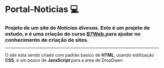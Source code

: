 # Portal-Noticias :computer:

 ### Projeto de um site de _Noticias divesas_. Este é um projeto de estudo, e é uma criação do curso [B7Web](https://b7web.com.br/fullstack/),para ajudar no conhecimento de criação de sites.
 ---
 O site esta sendo criado com padrão basico de **HTML**, usando estilização **CSS**, e um pouco de **JavaScript** para a area de DropDawn 
